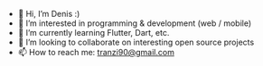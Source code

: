 - 👋 Hi, I’m Denis :)
- 👀 I’m interested in programming & development (web / mobile)
- 🌱 I’m currently learning Flutter, Dart, etc.
- 💞️ I’m looking to collaborate on interesting open source projects
- 📫 How to reach me: tranzi90@gmail.com

<!---
tranzi90/tranzi90 is a ✨ special ✨ repository because its `README.md` (this file) appears on your GitHub profile.
You can click the Preview link to take a look at your changes.
--->
